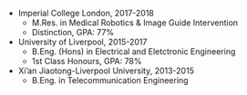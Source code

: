 * Imperial College London, 2017-2018
  * M.Res. in Medical Robotics & Image Guide Intervention
  * Distinction, GPA: 77%
* University of Liverpool, 2015-2017
  * B.Eng. (Hons) in Electrical and Eletctronic Engineering
  * 1st Class Honours, GPA: 78%
* Xi’an Jiaotong-Liverpool University, 2013-2015
  * B.Eng. in Telecommunication Engineering
